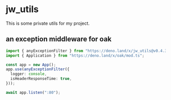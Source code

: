 # jw_utils

This is some private utils for my project.

## an exception middleware for oak

```typescript
import { anyExceptionFilter } from "https://deno.land/x/jw_utils@v0.4.3/mod.ts";
import { Application } from "https://deno.land/x/oak/mod.ts";

const app = new App();
app.use(anyExceptionFilter({
  logger: console,
  isHeaderResponseTime: true,
}));

await app.listen(":80");
```
